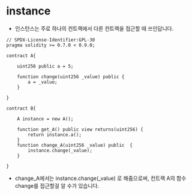 # instance 
- 인스턴스는 주로 하나의 컨트랙에서 다른 컨트랙을 접근할 때 쓰인답니다.

```solidity
// SPDX-License-Identifier:GPL-30
pragma solidity >= 0.7.0 < 0.9.0;

contract A{
    
    uint256 public a = 5;
    
    function change(uint256 _value) public {
        a = _value;
    } 

}

contract B{
    
    A instance = new A();
    
    function get_A() public view returns(uint256) {
        return instance.a();
    }
    function change_A(uint256 _value) public  {
        instance.change(_value);
    }    

}
```
- change_A에서는 instance.change(_value) 로 해줌으로써, 컨트랙 A의 함수 change를 접근할걸 알 수가 있습니다.

